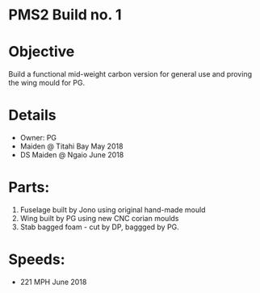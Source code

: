 # PMS2 Build no. 1 

# Objective
Build a functional mid-weight carbon version for general use and proving the wing mould for PG.

# Details 
* Owner: PG
* Maiden @ Titahi Bay May 2018
* DS Maiden @ Ngaio June 2018
  
# Parts:
1. Fuselage built by Jono using original hand-made mould
2. Wing built by PG using new CNC corian moulds
3. Stab bagged foam - cut by DP, baggged by PG.

# Speeds:
* 221 MPH June 2018


